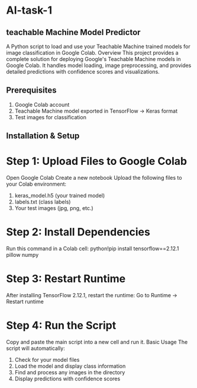 # AI-task-1
## teachable Machine Model Predictor
A Python script to load and use your Teachable Machine trained models for image classification in Google Colab.
Overview
This project provides a complete solution for deploying Google's Teachable Machine models in Google Colab. It handles model loading, image preprocessing, and provides detailed predictions with confidence scores and visualizations.
## Prerequisites
1. Google Colab account
2. Teachable Machine model exported in TensorFlow → Keras format
3. Test images for classification
## Installation & Setup
# Step 1: Upload Files to Google Colab
Open Google Colab
Create a new notebook
Upload the following files to your Colab environment:
1. keras_model.h5 (your trained model)
2. labels.txt (class labels)
3. Your test images (jpg, png, etc.)
# Step 2: Install Dependencies
Run this command in a Colab cell:
python!pip install tensorflow==2.12.1 pillow numpy
# Step 3: Restart Runtime
After installing TensorFlow 2.12.1, restart the runtime:
Go to Runtime → Restart runtime
# Step 4: Run the Script
Copy and paste the main script into a new cell and run it.
Basic Usage
The script will automatically:
1. Check for your model files
2. Load the model and display class information
3. Find and process any images in the directory
4. Display predictions with confidence scores
